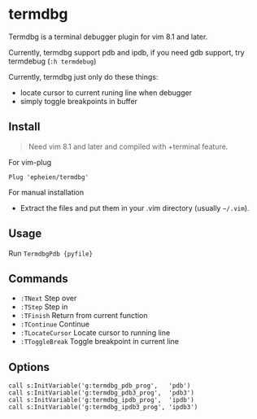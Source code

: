 # termdbg
Termdbg is a terminal debugger plugin for vim 8.1 and later.

Currently, termdbg support pdb and ipdb, if you need gdb support, try termdebug (`:h termdebug`)

Currently, termdbg just only do these things:
- locate cursor to current runing line when debugger
- simply toggle breakpoints in buffer

## Install
> Need vim 8.1 and later and compiled with +terminal feature.

For vim-plug

```viml
Plug 'epheien/termdbg'
```

For manual installation

- Extract the files and put them in your .vim directory
  (usually `~/.vim`).

## Usage
Run `TermdbgPdb {pyfile}`

## Commands
- `:TNext` Step over
- `:TStep` Step in
- `:TFinish` Return from current function
- `:TContinue` Continue
- `:TLocateCursor` Locate cursor to running line
- `:TToggleBreak` Toggle breakpoint in current line


## Options
```viml
call s:InitVariable('g:termdbg_pdb_prog',   'pdb')
call s:InitVariable('g:termdbg_pdb3_prog',  'pdb3')
call s:InitVariable('g:termdbg_ipdb_prog',  'ipdb')
call s:InitVariable('g:termdbg_ipdb3_prog', 'ipdb3')
```
